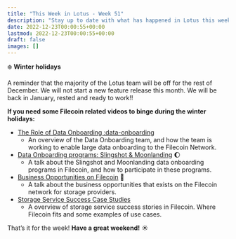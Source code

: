 ```yaml
---
title: "This Week in Lotus - Week 51"
description: "Stay up to date with what has happened in Lotus this week"
date: 2022-12-23T00:00:55+00:00
lastmod: 2022-12-23T00:00:55+00:00
draft: false
images: []
---
```


:snowflake: **Winter holidays**

A reminder that the majority of the Lotus team will be off for the rest of December. We will not start a new feature release this month. We will be back in January, rested and ready to work!!

**If you need some Filecoin related videos to binge during the winter holidays:**

- [The Role of Data Onboarding :data-onboarding](https://youtu.be/vMjzTcny4YE)
    - An overview of the Data Onboarding team, and how the team is working to enable large data onboarding to the Filecoin Network.
- [Data Onboarding programs: Slingshot & Moonlanding](https://youtu.be/4sGayeeurRU) :moon:
    - A talk about the Slingshot and Moonlanding data onboarding programs in Filecoin, and how to participate in these programs.
- [Business Opportunities on Filecoin](https://youtu.be/QcSSpzqauHo) :briefcase:
    - A talk about the business opportunities that exists on the Filecoin network for storage providers.
- [Storage Service Success Case Studies](https://youtu.be/_oJMckpHIBg)
    - A overview of storage service success stories in Filecoin. Where Filecoin fits and some examples of use cases.

That’s it for the week! **Have a great weekend!** :sunny: